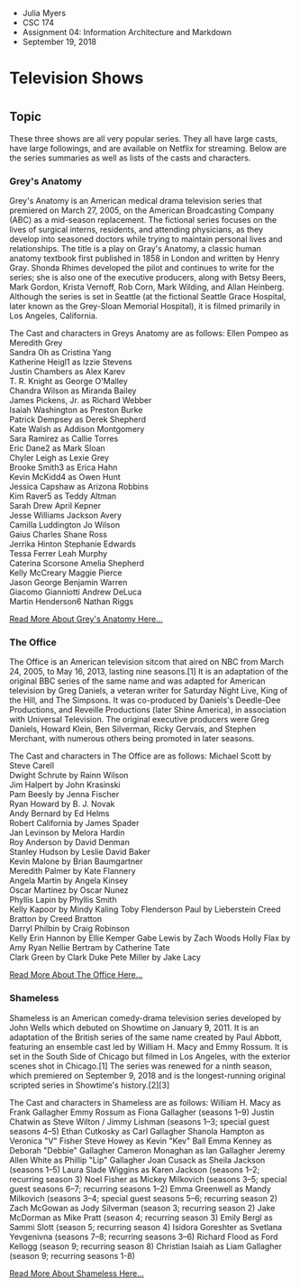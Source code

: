 <ul>
<li>Julia Myers</li>
<li>CSC 174</li>
<li>Assignment 04: Information Architecture and Markdown</li>
<li>September 19, 2018</li>
</ul>
<h1>Television Shows<h1>

<h2>Topic</h2>

These three shows are all very popular series.  They all have large casts, have large followings, 
and are available on Netflix for streaming.  Below are the series summaries as well as lists of 
the casts and characters. 

<h3>Grey's Anatomy</h3>

Grey's Anatomy is an American medical drama television series that premiered on 
March 27, 2005, on the American Broadcasting Company (ABC) as a mid-season replacement. 
The fictional series focuses on the lives of surgical interns, residents, and attending 
physicians, as they develop into seasoned doctors while trying to maintain personal lives 
and relationships. The title is a play on Gray's Anatomy, a classic human anatomy textbook 
first published in 1858 in London and written by Henry Gray. Shonda Rhimes developed the 
pilot and continues to write for the series; she is also one of the executive producers, 
along with Betsy Beers, Mark Gordon, Krista Vernoff, Rob Corn, Mark Wilding, and Allan Heinberg. 
Although the series is set in Seattle (at the fictional Seattle Grace Hospital, later known as 
the Grey-Sloan Memorial Hospital), it is filmed primarily in Los Angeles, California.

The Cast and characters in Greys Anatomy are as follows:
Ellen Pompeo as	Meredith Grey	
Sandra Oh	as Cristina Yang		
Katherine Heigl1 as	Izzie Stevens		
Justin Chambers	as Alex Karev	
T. R. Knight	as George O'Malley		
Chandra Wilson	as Miranda Bailey	
James Pickens, Jr.	as Richard Webber	
Isaiah Washington	as Preston Burke				
Patrick Dempsey	as Derek Shepherd		
Kate Walsh	as Addison Montgomery				
Sara Ramirez	as Callie Torres				
Eric Dane2	as Mark Sloan				
Chyler Leigh	as Lexie Grey				
Brooke Smith3 as	Erica Hahn					
Kevin McKidd4	as Owen Hunt		
Jessica Capshaw as	Arizona Robbins				
Kim Raver5 as	Teddy Altman				
Sarah Drew	April Kepner				
Jesse Williams	Jackson Avery			
Camilla Luddington	Jo Wilson			
Gaius Charles	Shane Ross				
Jerrika Hinton	Stephanie Edwards				
Tessa Ferrer	Leah Murphy						
Caterina Scorsone	Amelia Shepherd						
Kelly McCreary	Maggie Pierce			
Jason George	Benjamin Warren						
Giacomo Gianniotti	Andrew DeLuca			
Martin Henderson6	Nathan Riggs

<a href="https://en.wikipedia.org/wiki/Grey%27s_Anatomy">Read More About Grey's Anatomy Here...</a>

<h3>The Office</h3>

The Office is an American television sitcom that aired on NBC from March 24, 2005, to May 16, 2013, 
lasting nine seasons.[1] It is an adaptation of the original BBC series of the same name and was 
adapted for American television by Greg Daniels, a veteran writer for Saturday Night Live, King 
of the Hill, and The Simpsons. It was co-produced by Daniels's Deedle-Dee Productions, and Reveille 
Productions (later Shine America), in association with Universal Television. The original executive 
producers were Greg Daniels, Howard Klein, Ben Silverman, Ricky Gervais, and Stephen Merchant, with 
numerous others being promoted in later seasons.

The Cast and characters in The Office are as follows:
Michael Scott by Steve Carell			
Dwight Schrute by Rainn Wilson	
Jim Halpert by	John Krasinski	
Pam Beesly by	Jenna Fischer	
Ryan Howard by	B. J. Novak		
Andy Bernard by 	Ed Helms			
Robert California by  James Spader				
Jan Levinson by 	Melora Hardin						
Roy Anderson by 	David Denman		
Stanley Hudson	by Leslie David Baker	
Kevin Malone	by  Brian Baumgartner	
Meredith Palmer by	Kate Flannery	
Angela Martin by	Angela Kinsey	
Oscar Martinez	by Oscar Nunez	
Phyllis Lapin	by Phyllis Smith	
Kelly Kapoor	by Mindy Kaling
Toby Flenderson	Paul by Lieberstein	
Creed Bratton	by Creed Bratton	
Darryl Philbin	by Craig Robinson	
Kelly Erin Hannon by  Ellie Kemper
Gabe Lewis	by Zach Woods
Holly Flax by	Amy Ryan
Nellie Bertram	by Catherine Tate	
Clark Green by	Clark Duke
Pete Miller by Jake Lacy

<a href="https://en.wikipedia.org/wiki/The_Office_(U.S._TV_series)">Read More About The Office Here...</a>

<h3>Shameless</h3>

Shameless is an American comedy-drama television series developed by John Wells which debuted on 
Showtime on January 9, 2011. It is an adaptation of the British series of the same name created by 
Paul Abbott, featuring an ensemble cast led by William H. Macy and Emmy Rossum. It is set in the South 
Side of Chicago but filmed in Los Angeles, with the exterior scenes shot in Chicago.[1] The series 
was renewed for a ninth season, which premiered on September 9, 2018 and is the longest-running original 
scripted series in Showtime's history.[2][3]

The Cast and characters in Shameless are as follows:
William H. Macy as Frank Gallagher
Emmy Rossum as Fiona Gallagher (seasons 1–9)
Justin Chatwin as Steve Wilton / Jimmy Lishman (seasons 1–3; special guest seasons 4–5)
Ethan Cutkosky as Carl Gallagher
Shanola Hampton as Veronica "V" Fisher
Steve Howey as Kevin "Kev" Ball
Emma Kenney as Deborah "Debbie" Gallagher
Cameron Monaghan as Ian Gallagher
Jeremy Allen White as Phillip "Lip" Gallagher
Joan Cusack as Sheila Jackson (seasons 1–5)
Laura Slade Wiggins as Karen Jackson (seasons 1–2; recurring season 3)
Noel Fisher as Mickey Milkovich (seasons 3–5; special guest seasons 6–7; recurring seasons 1–2)
Emma Greenwell as Mandy Milkovich (seasons 3–4; special guest seasons 5–6; recurring season 2)
Zach McGowan as Jody Silverman (season 3; recurring season 2)
Jake McDorman as Mike Pratt (season 4; recurring season 3)
Emily Bergl as Sammi Slott (season 5; recurring season 4)
Isidora Goreshter as Svetlana Yevgenivna (seasons 7–8; recurring seasons 3–6)
Richard Flood as Ford Kellogg (season 9; recurring season 8)
Christian Isaiah as Liam Gallagher (season 9; recurring seasons 1-8)

<a href="https://en.wikipedia.org/wiki/Shameless_(U.S._TV_series)">Read More About Shameless Here...</a>
